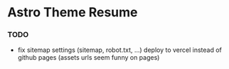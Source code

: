 # Astro Theme Resume

### TODO

- fix sitemap settings (sitemap, robot.txt, ...) deploy to vercel instead of github pages (assets urls seem funny on pages)
